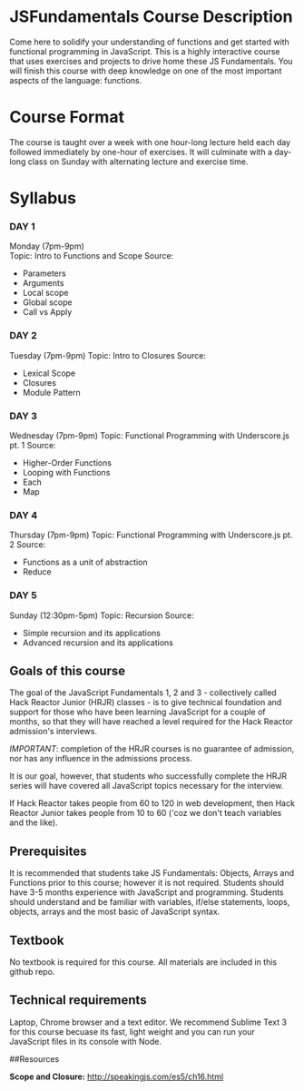 # JSFundamentals Course Description

Come here to solidify your understanding of functions and get started with functional programming in JavaScript. This is a highly interactive course that uses exercises and projects to drive home these JS Fundamentals. You will finish this course with deep knowledge on one of the most important aspects of the language: functions.

# Course Format

The course is taught over a week with one hour-long lecture held each day followed immediately by one-hour of exercises. It will culminate with a day-long class on Sunday with alternating lecture and exercise time. 

# Syllabus

### DAY 1

Monday (7pm-9pm)  
Topic: Intro to Functions and Scope
Source: 

- Parameters
- Arguments
- Local scope
- Global scope
- Call vs Apply

### DAY 2

Tuesday (7pm-9pm) 
Topic: Intro to Closures
Source: 

- Lexical Scope
- Closures
- Module Pattern

### DAY 3

Wednesday (7pm-9pm) 
Topic: Functional Programming with Underscore.js pt. 1
Source:

- Higher-Order Functions
- Looping with Functions
- Each
- Map

### DAY 4

Thursday (7pm-9pm)
Topic: Functional Programming with Underscore.js pt. 2
Source:

- Functions as a unit of abstraction
- Reduce

### DAY 5

Sunday (12:30pm-5pm)
Topic: Recursion
Source:

- Simple recursion and its applications
- Advanced recursion and its applications

## Goals of this course

The goal of the JavaScript Fundamentals 1, 2 and 3 - collectively called Hack Reactor Junior (HRJR) classes - is to give technical foundation and support for those who have been learning JavaScript for a couple of months, so that they will have reached a level required for the Hack Reactor admission's interviews.

*IMPORTANT*: completion of the HRJR courses is no guarantee of admission, nor has any influence in the admissions process.

It is our goal, however, that students who successfully complete the HRJR series will have covered all JavaScript topics necessary for the interview.

If Hack Reactor takes people from 60 to 120 in web development, then Hack Reactor Junior takes people from 10 to 60 ('coz we don't teach variables and the like).

## Prerequisites

It is recommended that students take JS Fundamentals: Objects, Arrays and Functions prior to this course; however it is not required. Students should have 3-5 months experience with JavaScript and programming. Students should understand and be familiar with variables, if/else statements, loops, objects, arrays and the most basic of JavaScript syntax. 

## Textbook

No textbook is required for this course. All materials are included in this github repo.

## Technical requirements

Laptop, Chrome browser and a text editor. We recommend Sublime Text 3 for this course becuase its fast, light weight and you can run your JavaScript files in its console with Node.



##Resources

**Scope and Closure:** http://speakingjs.com/es5/ch16.html
